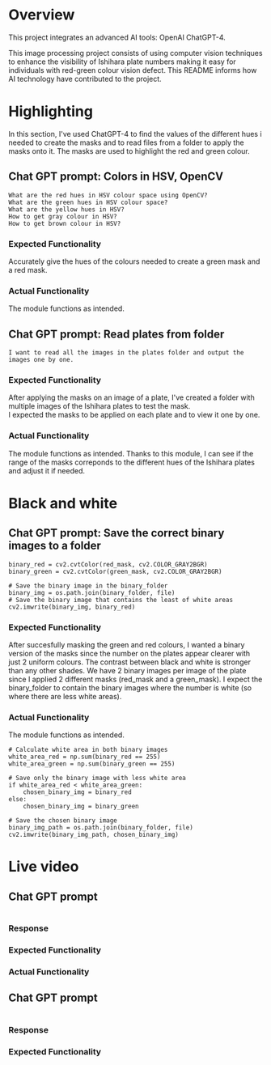 # Overview
This project integrates  an advanced AI tools: OpenAI ChatGPT-4.

This image processing project consists of using computer vision techniques to enhance the visibility of Ishihara plate numbers making it easy for individuals with red-green colour vision defect. This README informs how AI technology have contributed to the project.

# Highlighting
In this section, I've used ChatGPT-4 to find the values of the different hues i needed to create the masks and to read files from a folder to apply the masks onto it. The masks are used to highlight the red and green colour.

## Chat GPT prompt: Colors in HSV, OpenCV
```
What are the red hues in HSV colour space using OpenCV?   
What are the green hues in HSV colour space?   
What are the yellow hues in HSV?   
How to get gray colour in HSV?    
How to get brown colour in HSV?
```
### Expected Functionality
Accurately give the hues of the colours needed to create a green mask and a red mask.
### Actual Functionality
The module functions as intended.

## Chat GPT prompt: Read plates from folder
```
I want to read all the images in the plates folder and output the images one by one.
```
### Expected Functionality
After applying the masks on an image of a plate, I've created a folder with multiple images of the Ishihara plates to test the mask.   
I expected the masks to be applied on each plate and to view it one by one.
### Actual Functionality
The module functions as intended. Thanks to this module, I can see if the range of the masks correponds to the different hues of the Ishihara plates and adjust it if needed.

# Black and white

## Chat GPT prompt: Save the correct binary images to a folder
```
binary_red = cv2.cvtColor(red_mask, cv2.COLOR_GRAY2BGR)
binary_green = cv2.cvtColor(green_mask, cv2.COLOR_GRAY2BGR)

# Save the binary image in the binary_folder
binary_img = os.path.join(binary_folder, file)
# Save the binary image that contains the least of white areas
cv2.imwrite(binary_img, binary_red)
```
### Expected Functionality
After succesfully masking the green and red colours, I wanted a binary version of the masks since the number on the plates appear clearer with just 2 uniform colours. The contrast between black and white is stronger than any other shades.  We have 2 binary images per image of the plate since I applied 2 different masks (red_mask and a green_mask).  I expect the binary_folder to contain the binary images where the number is white (so where there are less white areas). 
### Actual Functionality
The module functions as intended. 
```
# Calculate white area in both binary images
white_area_red = np.sum(binary_red == 255)
white_area_green = np.sum(binary_green == 255)

# Save only the binary image with less white area
if white_area_red < white_area_green:
    chosen_binary_img = binary_red
else:
    chosen_binary_img = binary_green

# Save the chosen binary image
binary_img_path = os.path.join(binary_folder, file)
cv2.imwrite(binary_img_path, chosen_binary_img)
```
# Live video

## Chat GPT prompt
```
```
### Response
### Expected Functionality
### Actual Functionality

## Chat GPT prompt
```
```
### Response
### Expected Functionality

